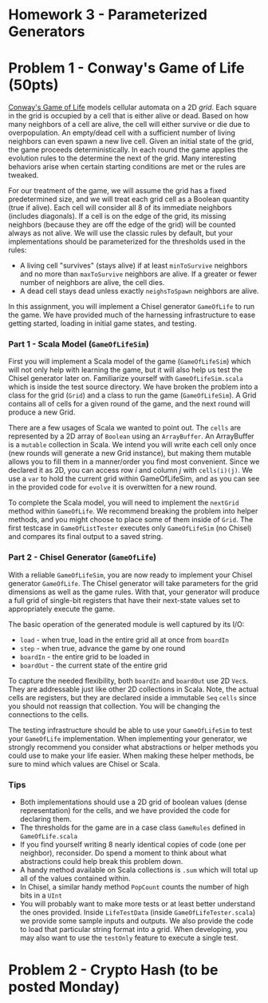 Homework 3 - Parameterized Generators
=======================

# Problem 1 - Conway's Game of Life (50pts)
[Conway's Game of Life](https://en.wikipedia.org/wiki/Conway's_Game_of_Life) models cellular automata on a 2D _grid_. Each square in the grid is occupied by a cell that is either alive or dead. Based on how many neighbors of a cell are alive, the cell will either survive or die due to overpopulation. An empty/dead cell with a sufficient number of living neighbors can even spawn a new live cell. Given an initial state of the grid, the game proceeds deterministically. In each round the game applies the evolution rules to the determine the next of the grid. Many interesting behaviors arise when certain starting conditions are met or the rules are tweaked.

For our treatment of the game, we will assume the grid has a fixed predetermined size, and we will treat each grid cell as a Boolean quantity (true if alive). Each cell will consider all 8 of its immediate neighbors (includes diagonals). If a cell is on the edge of the grid, its missing neighbors (because they are off the edge of the grid) will be counted always as not alive. We will use the classic rules by default, but your implementations should be parameterized for the thresholds used in the rules:

+ A living cell "survives" (stays alive) if at least `minToSurvive` neighbors and no more than `maxToSurvive` neighbors are alive. If a greater or fewer number of neighbors are alive, the cell dies.
+ A dead cell stays dead unless exactly `neighsToSpawn` neighbors are alive.

In this assignment, you will implement a Chisel generator `GameOfLife` to run the game. We have provided much of the harnessing infrastructure to ease getting started, loading in initial game states, and testing.


### Part 1 - Scala Model (`GameOfLifeSim`)

First you will implement a Scala model of the game (`GameOfLifeSim`) which will not only help with learning the game, but it will also help us test the Chisel generator later on. Familiarize yourself with `GameOfLifeSim.scala` which is inside the test source directory. We have broken the problem into a class for the grid (`Grid`) and a class to run the game (`GameOfLifeSim`). A Grid contains all of cells for a given round of the game, and the next round will produce a new Grid.

There are a few usages of Scala we wanted to point out. The `cells` are represented by a 2D array of `Boolean` using an `ArrayBuffer`. An ArrayBuffer is a `mutable` collection in Scala. We intend you will write each cell only once (new rounds will generate a new Grid instance), but making them mutable allows you to fill them in a manner/order you find most convenient. Since we declared it as 2D, you can access row _i_ and column _j_ with `cells(i)(j)`. We use a `var` to hold the current grid within GameOfLifeSim, and as you can see in the provided code for `evolve` it is overwitten for a new round.

To complete the Scala model, you will need to implement the `nextGrid` method within `GameOfLife`. We recommend breaking the problem into helper methods, and you might choose to place some of them inside of `Grid`. The first testcase in `GameOfListTester` executes only `GameOfLifeSim` (no Chisel) and compares its final output to a saved string.


### Part 2 - Chisel Generator (`GameOfLife`)

With a reliable `GameOfLifeSim`, you are now ready to implement your Chisel generator `GameOfLife`. The Chisel generator will take parameters for the grid dimensions as well as the game rules. With that, your generator will produce a full grid of single-bit registers that have their next-state values set to appropriately execute the game.

The basic operation of the generated module is well captured by its I/O:
* `load` - when true, load in the entire grid all at once from `boardIn`
* `step` - when true, advance the game by one round
* `boardIn` - the entire grid to be loaded in
* `boardOut` - the current state of the entire grid

To capture the needed flexibility, both `boardIn` and `boardOut` use 2D `Vec`s. They are addressable just like other 2D collections in Scala. Note, the actual cells are registers, but they are declared inside a immutable `Seq` `cells` since you should not reassign that collection. You will be changing the connections to the cells.

The testing infrastructure should be able to use your `GameOfLifeSim` to test your `GameOfLife` implementation. When implementing your generator, we strongly recommend you consider what abstractions or helper methods you could use to make your life easier. When making these helper methods, be sure to mind which values are Chisel or Scala.


### Tips

* Both implementations should use a 2D grid of boolean values (dense representation) for the cells, and we have provided the code for declaring them.
* The thresholds for the game are in a case class `GameRules` defined in `GameOfLife.scala`
* If you find yourself writing 8 nearly identical copies of code (one per neighbor), reconsider. Do spend a moment to think about what abstractions could help break this problem down.
* A handy method available on Scala collections is `.sum` which will total up all of the values contained within.
* In Chisel, a similar handy method `PopCount` counts the number of high bits in a `UInt`
* You will probably want to make more tests or at least better understand the ones provided. Inside `LifeTestData` (inside `GameOfLifeTester.scala`) we provide some sample inputs and outputs. We also provide the code to load that particular string format into a grid. When developing, you may also want to use the `testOnly` feature to execute a single test.


# Problem 2 - Crypto Hash (to be posted Monday)